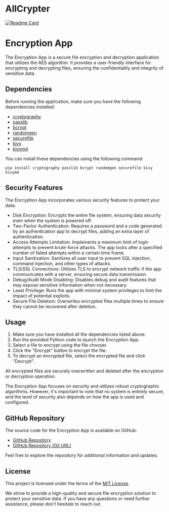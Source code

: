# AllCrypter
[![Readme Card](https://github-readme-stats.vercel.app/api/pin/?username=seregonwar&repo=AllCripter&theme=dark)](https://github.com/seregonwar/AllCripter)


# Encryption App

The Encryption App is a secure file encryption and decryption application that utilizes the AES algorithm. It provides a user-friendly interface for encrypting and decrypting files, ensuring the confidentiality and integrity of sensitive data.

## Dependencies

Before running the application, make sure you have the following dependencies installed:

- [cryptography](https://pypi.org/project/cryptography/)
- [passlib](https://pypi.org/project/passlib/)
- [bcrypt](https://pypi.org/project/bcrypt/)
- [randomgen](https://pypi.org/project/randomgen/)
- [securefile](https://pypi.org/project/securefile/)
- [kivy](https://kivy.org/#download)
- [kivymd]( https://github.com/kivymd/KivyMD)

You can install these dependencies using the following command:

```shell
pip install cryptography passlib bcrypt randomgen securefile kivy kivymd
```

## Security Features

The Encryption App incorporates various security features to protect your data:

- Disk Encryption: Encrypts the entire file system, ensuring data security even when the system is powered off.
- Two-Factor Authentication: Requires a password and a code generated by an authentication app to decrypt files, adding an extra layer of authentication.
- Access Attempts Limitation: Implements a maximum limit of login attempts to prevent brute-force attacks. The app locks after a specified number of failed attempts within a certain time frame.
- Input Sanitization: Sanitizes all user input to prevent SQL injection, command injection, and other types of attacks.
- TLS/SSL Connections: Utilizes TLS to encrypt network traffic if the app communicates with a server, ensuring secure data transmission.
- Debug/Audit Mode Disabling: Disables debug and audit features that may expose sensitive information when not necessary.
- Least Privilege: Runs the app with minimal system privileges to limit the impact of potential exploits.
- Secure File Deletion: Overwrites encrypted files multiple times to ensure they cannot be recovered after deletion.

## Usage

1. Make sure you have installed all the dependencies listed above.
2. Run the provided Python code to launch the Encryption App.
3. Select a file to encrypt using the file chooser.
4. Click the "Encrypt" button to encrypt the file.
5. To decrypt an encrypted file, select the encrypted file and click "Decrypt".

All encrypted files are securely overwritten and deleted after the encryption or decryption operation.

The Encryption App focuses on security and utilizes robust cryptographic algorithms. However, it's important to note that no system is entirely secure, and the level of security also depends on how the app is used and configured.

## GitHub Repository

The source code for the Encryption App is available on GitHub:

- [GitHub Repository](https://github.com/seregonwar/AllCrypter)
- [GitHub Repository (Git URL)](https://github.com/seregonwar/AllCrypter.git)

Feel free to explore the repository for additional information and updates.

## License

This project is licensed under the terms of the [MIT License](LICENSE).

We strive to provide a high-quality and secure file encryption solution to protect your sensitive data. If you have any questions or need further assistance, please don't hesitate to reach out.


